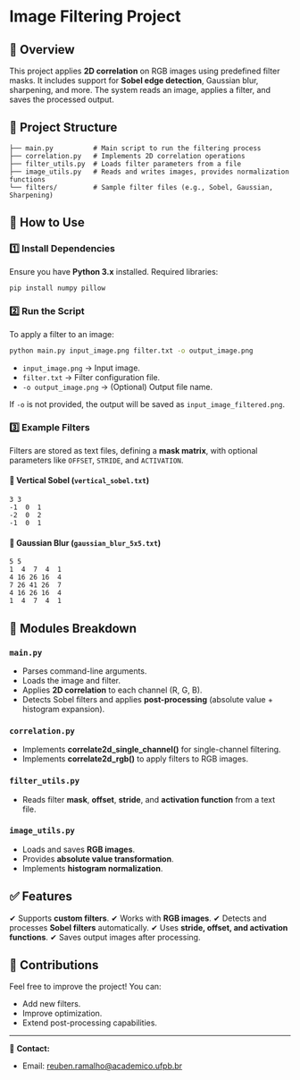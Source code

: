 # Image Filtering Project

## 📌 Overview

This project applies **2D correlation** on RGB images using predefined filter masks. It includes support for **Sobel edge detection**, Gaussian blur, sharpening, and more. The system reads an image, applies a filter, and saves the processed output.

## 📂 Project Structure

```
├── main.py          # Main script to run the filtering process
├── correlation.py   # Implements 2D correlation operations
├── filter_utils.py  # Loads filter parameters from a file
├── image_utils.py   # Reads and writes images, provides normalization functions
└── filters/         # Sample filter files (e.g., Sobel, Gaussian, Sharpening)
```

## 🚀 How to Use

### 1️⃣ Install Dependencies

Ensure you have **Python 3.x** installed. Required libraries:

```bash
pip install numpy pillow
```

### 2️⃣ Run the Script

To apply a filter to an image:

```bash
python main.py input_image.png filter.txt -o output_image.png
```

- `input_image.png` → Input image.
- `filter.txt` → Filter configuration file.
- `-o output_image.png` → (Optional) Output file name.

If `-o` is not provided, the output will be saved as `input_image_filtered.png`.

### 3️⃣ Example Filters

Filters are stored as text files, defining a **mask matrix**, with optional parameters like `OFFSET`, `STRIDE`, and `ACTIVATION`.

#### 🔹 **Vertical Sobel** (`vertical_sobel.txt`)

```
3 3
-1  0  1
-2  0  2
-1  0  1
```

#### 🔹 **Gaussian Blur** (`gaussian_blur_5x5.txt`)

```
5 5
1  4  7  4  1
4 16 26 16  4
7 26 41 26  7
4 16 26 16  4
1  4  7  4  1 
```

## 📜 Modules Breakdown

### `main.py`

- Parses command-line arguments.
- Loads the image and filter.
- Applies **2D correlation** to each channel (R, G, B).
- Detects Sobel filters and applies **post-processing** (absolute value + histogram expansion).

### `correlation.py`

- Implements **correlate2d\_single\_channel()** for single-channel filtering.
- Implements **correlate2d\_rgb()** to apply filters to RGB images.

### `filter_utils.py`

- Reads filter **mask**, **offset**, **stride**, and **activation function** from a text file.

### `image_utils.py`

- Loads and saves **RGB images**.
- Provides **absolute value transformation**.
- Implements **histogram normalization**.

## ✅ Features

✔ Supports **custom filters**.
✔ Works with **RGB images**.
✔ Detects and processes **Sobel filters** automatically.
✔ Uses **stride, offset, and activation functions**.
✔ Saves output images after processing.

## 🤝 Contributions

Feel free to improve the project! You can:

- Add new filters.
- Improve optimization.
- Extend post-processing capabilities.

---

📧 **Contact:**
- Email: reuben.ramalho@academico.ufpb.br
